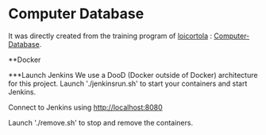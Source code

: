 # Computer Database

It was directly created from the training program of [loicortola](https://github.com/loicortola) : [Computer-Database](https://github.com/loicortola/spec-cdb).

**Docker

***Launch Jenkins
We use a DooD (Docker outside of Docker) architecture for this project. 
Launch './jenkinsrun.sh' to start your containers and start Jenkins.

Connect to Jenkins using [http://localhost:8080](http://localhost:8080)

Launch './remove.sh' to stop and remove the containers.
